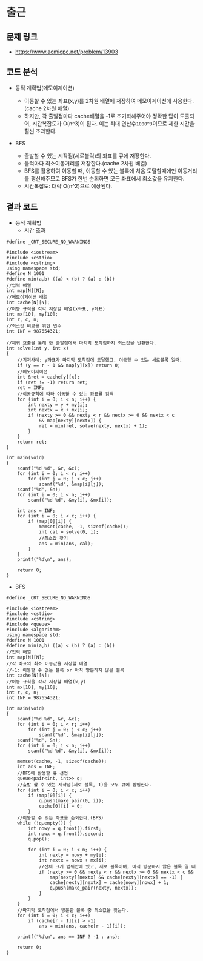 # 출근

## 문제 링크
- https://www.acmicpc.net/problem/13903

## 코드 분석
- 동적 계획법(메모이제이션)
  - 이동할 수 있는 좌표(x,y)를 2차원 배열에 저장하여 메모이제이션에 사용한다.(cache 2차원 배열)
  - 하지만, 각 출발점마다 cache배열을 -1로 초기화해주어야 정확한 답이 도출되어, 시간복잡도가 O(n^3)이 된다. 이는 최대 연산수```1000^3```이므로 제한
  시간을 훨씬 초과한다.
  
- BFS
  - 출발할 수 있는 시작점(세로블럭)의 좌표를 큐에 저장한다.
  - 블럭마다 최소이동거리를 저장한다.(cache 2차원 배열)
  - BFS를 활용하여 이동할 때, 이동할 수 있는 블록에 처음 도달할때에만 이동거리를 갱신해주므로 BFS가 한번 순회하면 모든 좌표에서 최소값을 유지한다.
  - 시간복잡도: 대략 O(n^2)으로 예상된다.
  
## 결과 코드

- 동적 계획법
  - 시간 초과
```
#define _CRT_SECURE_NO_WARNINGS

#include <iostream>
#include <cstdio>
#include <cstring>
using namespace std;
#define N 1001
#define min(a,b) ((a) < (b) ? (a) : (b))
//입력 배열
int map[N][N];
//메모이제이션 배열
int cache[N][N];
//이동 규칙을 각각 저장할 배열(x좌표, y좌표)
int mx[10], my[10];
int r, c, n;
//최소값 비교를 위한 변수
int INF = 987654321;

//재귀 호출을 통해 한 출발점에서 마지막 도착점까지 최소값을 반환한다.
int solve(int y, int x)
{
	//기저사례: y좌표가 마지막 도착점에 도달했고, 이동할 수 있는 세로블록 일때,
	if (y == r - 1 && map[y][x]) return 0;
	//메모이제이션
	int &ret = cache[y][x];
	if (ret != -1) return ret;
	ret = INF;
	//이동규칙에 따라 이동할 수 있는 좌표를 검색
	for (int i = 0; i < n; i++) {
		int nexty = y + my[i];
		int nextx = x + mx[i];
		if (nexty >= 0 && nexty < r && nextx >= 0 && nextx < c
			&& map[nexty][nextx]) {
			ret = min(ret, solve(nexty, nextx) + 1);
		}
	}
	return ret;
}

int main(void)
{
	scanf("%d %d", &r, &c);
	for (int i = 0; i < r; i++)
		for (int j = 0; j < c; j++)
			scanf("%d", &map[i][j]);
	scanf("%d", &n);
	for (int i = 0; i < n; i++)
		scanf("%d %d", &my[i], &mx[i]);

	int ans = INF;
	for (int i = 0; i < c; i++) {
		if (map[0][i]) {
			memset(cache, -1, sizeof(cache));
			int cal = solve(0, i);
			//최소값 찾기
			ans = min(ans, cal);
		}
	}
	printf("%d\n", ans);

	return 0;
}
```

- BFS
```
#define _CRT_SECURE_NO_WARNINGS

#include <iostream>
#include <cstdio>
#include <cstring>
#include <queue>
#include <algorithm>
using namespace std;
#define N 1001
#define min(a,b) ((a) < (b) ? (a) : (b))
//입력 배열
int map[N][N];
//각 좌표의 최소 이동값을 저장할 배열
//-1: 이동할 수 없는 블록 or 아직 방문하지 않은 블록
int cache[N][N];
//이동 규칙을 각각 저장할 배열(x,y)
int mx[10], my[10];
int r, c, n;
int INF = 987654321;

int main(void)
{
	scanf("%d %d", &r, &c);
	for (int i = 0; i < r; i++)
		for (int j = 0; j < c; j++)
			scanf("%d", &map[i][j]);
	scanf("%d", &n);
	for (int i = 0; i < n; i++)
		scanf("%d %d", &my[i], &mx[i]);

	memset(cache, -1, sizeof(cache));
	int ans = INF;
	//BFS에 활용할 큐 선언
	queue<pair<int, int>> q;
	//출발 할 수 있는 시작점(세로 블록, 1)을 모두 큐에 삽입한다.
	for (int i = 0; i < c; i++)
		if (map[0][i]) {
			q.push(make_pair(0, i));
			cache[0][i] = 0;
		}
	//이동할 수 있는 좌표를 순회한다.(BFS)
	while (!q.empty()) {
		int nowy = q.front().first;
		int nowx = q.front().second;
		q.pop();

		for (int i = 0; i < n; i++) {
			int nexty = nowy + my[i];
			int nextx = nowx + mx[i];
			//전체 크기 범위안에 있고, 세로 블록이며, 아직 방문하지 않은 블록 일 때
			if (nexty >= 0 && nexty < r && nextx >= 0 && nextx < c &&
				map[nexty][nextx] && cache[nexty][nextx] == -1) {
				cache[nexty][nextx] = cache[nowy][nowx] + 1;
				q.push(make_pair(nexty, nextx));
			}
		}
	}
	//마지막 도착점에서 방문한 블록 중 최소값을 찾는다.
	for (int i = 0; i < c; i++)
		if (cache[r - 1][i] > -1)
			ans = min(ans, cache[r - 1][i]);

	printf("%d\n", ans == INF ? -1 : ans);

	return 0;
}
```
